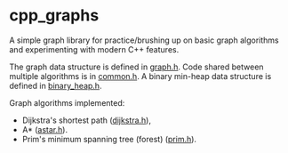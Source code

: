 # cpp_graphs

A simple graph library for practice/brushing up on basic graph algorithms and experimenting with modern C++ features.

The graph data structure is defined in [graph.h](graph.h).
Code shared between multiple algorithms is in [common.h](common.h).
A binary min-heap data structure is defined in [binary_heap.h](binary_heap.h).

Graph algorithms implemented:
* Dijkstra's shortest path ([dijkstra.h](dijkstra.h)),
* A* ([astar.h](astar.h)).
* Prim's minimum spanning tree (forest) ([prim.h](prim.h)).
